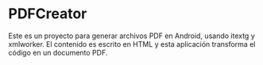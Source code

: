 # PDFCreator
Este es un proyecto para generar archivos PDF en Android, usando itextg y xmlworker. El contenido es escrito en HTML y esta aplicación transforma el código en un documento PDF. 
